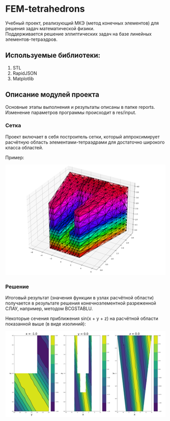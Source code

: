 # FEM-tetrahedrons
Учебный проект, реализующий МКЭ (метод конечных элементов) для решения задач математической физики. <br>
Поддерживается решение эллиптических задач на базе линейных элементов-тетраэдров.

## Используемые библиотеки:
1. STL
2. RapidJSON
3. Matplotlib

## Описание модулей проекта

Основные этапы выполнения и результаты описаны в папке reports.<br>
Изменение параметров программы происходит в res/input. <br>

### Сетка
Проект включает в себя построитель сетки, который аппроксимирует расчётную область элементами-тетраэдрами для достаточно широкого класса областей.

Пример: 

![Image alt](https://github.com/yabaranov/FEM-tetrahedrons/raw/master/res/graph/grid.png)

### Решение
Итоговый результат (значения функции в узлах расчётной области) получается в результате решения конечноэлементной разреженной СЛАУ, например, методом BCGSTABLU.

Некоторые сечения приближения sin(x + y + z) на расчётной области показанной выше (в виде изолиний):

![Image alt](https://github.com/yabaranov/FEM-tetrahedrons/raw/master/res/graph/isolines.png)


